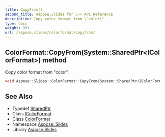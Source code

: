```yaml
---
title: CopyFrom()
second_title: Aspose.Slides for C++ API Reference
description: Copy color format from \"color\".
type: docs
weight: 391
url: /aspose.slides/colorformat/copyfrom/
---
```

## ColorFormat::CopyFrom(System::SharedPtr\<IColorFormat\>) method


Copy color format from \"color\".

```cpp
void Aspose::Slides::ColorFormat::CopyFrom(System::SharedPtr<IColorFormat> color) override
```

## See Also

* Typedef [SharedPtr](../../../system/sharedptr/)
* Class [IColorFormat](../../icolorformat/)
* Class [ColorFormat](../)
* Namespace [Aspose::Slides](../../)
* Library [Aspose.Slides](../../../)